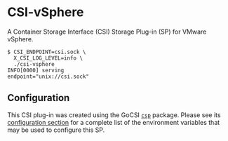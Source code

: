 # CSI-vSphere
A Container Storage Interface (CSI) Storage Plug-in (SP) for VMware vSphere.

```shell
$ CSI_ENDPOINT=csi.sock \
  X_CSI_LOG_LEVEL=info \
  ./csi-vsphere
INFO[0000] serving                                       endpoint="unix://csi.sock"
```

## Configuration
This CSI plug-in was created using the GoCSI
[`csp`](https://github.com/thecodeteam/gocsi/tree/master/csp) package.
Please see its [configuration section](https://github.com/thecodeteam/gocsi/tree/master/csp/README.md#configuration)
for a complete list of the environment variables that may be used to configure
this SP.
